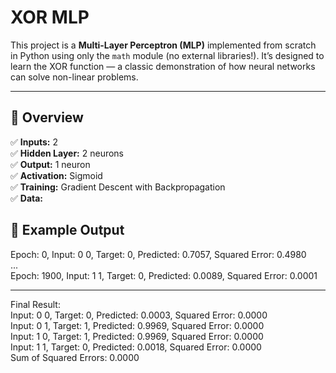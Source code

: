 
# XOR MLP

This project is a **Multi-Layer Perceptron (MLP)** implemented from scratch in Python using only the `math` module (no external libraries!). It’s designed to learn the XOR function — a classic demonstration of how neural networks can solve non-linear problems.

---

## 🧠 Overview

✅ **Inputs:** 2  
✅ **Hidden Layer:** 2 neurons  
✅ **Output:** 1 neuron  
✅ **Activation:** Sigmoid  
✅ **Training:** Gradient Descent with Backpropagation  
✅ **Data:**  

## 📜 Example Output
Epoch: 0, Input: 0 0, Target: 0, Predicted: 0.7057, Squared Error: 0.4980  
...  
Epoch: 1900, Input: 1 1, Target: 0, Predicted: 0.0089, Squared Error: 0.0001  
___  
  
Final Result:  
Input: 0 0, Target: 0, Predicted: 0.0003, Squared Error: 0.0000  
Input: 0 1, Target: 1, Predicted: 0.9969, Squared Error: 0.0000  
Input: 1 0, Target: 1, Predicted: 0.9969, Squared Error: 0.0000  
Input: 1 1, Target: 0, Predicted: 0.0018, Squared Error: 0.0000  
Sum of Squared Errors: 0.0000  
